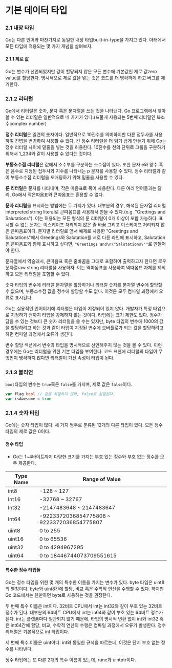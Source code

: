 # 기본 데이터 타입

### 2.1 내장 타입

Go는 다른 언어와 마찬가지로 동일한 내장 타입built-in-type을 가지고 있다. 아래에서 모든 타입에 적용되는 몇 가지 개념을 살펴보자.

#### 2.1.1 제로 값

Go는 변수가 선언되었지만 값이 할당되지 않은 모든 변수에 기본값인 제로 값zero value를 할당한다. 명시적으로 제로 값을 넣는 것은 코드를 더 명확하게 하고 버그를 제거한다.

### 2.1.2 리터럴

Go에서 리터럴은 숫자, 문자 혹은 문자열을 쓰는 것을 나타낸다. Go 프로그램에서 찾아볼 수 있는 리터럴은 일반적으로 네 가지가 있다.(드물게 사용되는 5번째 리터럴인 복소수complex number)

**정수 리터럴**은 일련의 숫자이다. 일반적으로 10진수를 의미하지만 다른 접두사를 사용하여 진볍을 변경하여 사용할 수 있다. 긴 정수 리터럴을 더 읽기 쉽게 만들기 위해 Go는 정수 리터럴 사이에 밑줄을 넣는 것을 허용한다. 10진수를 천의 단위로 그룹을 구분하기 위해서 1_234와 같이 사용할 수 있다는 것이다.

**부동소수점 리터럴**은 값에서 소수부를 구분하는 소수점이 있다. 또한 문자 e와 양수 혹은 음수로 지정된 접두사와 지수를 나타내는 p 문자를 사용할 수 있다. 정수 리터럴과 같이 부동소수점 리터럴을 포매팅하기 위해 밑줄을 사용할 수 있다.

**룬 리터럴**은 문자를 나타내며, 작은 따옴표로 묶어 사용한다. 다른 여러 언어들과는 달리, Go에서 작은따옴표와 큰따옴표는 혼용할 수 없다.

**문자 리터럴**을 표시하는 방법에는 두 가지가 있다. 대부분의 경우, 해석된 문자열 리터럴interpreted string literal로 큰따옴표를 사용해서 만들 수 있다.(e.g. "Grettings and Salutations"). 이는 허용되는 모든 형식의 룬 리터럴이 0개 이상이 포함 가능하다. 표시할 수 없는 문자는 이스케이프 처리되지 않은 줄 바꿈 그리고 이스케이프 처리되지 않은 큰따옴표이다. 문자열 리터럴로 앞서 예제로 사용한 "Greetings and Salutations"에서 Greetings와 Salutation를 서로 다른 라인에 표시하고, Salutation은 큰따옴표와 함께 표시하고 싶다면, `"Greetings and\n\"Salutations\""`로 만들어야 한다.

문자열에서 역슬래시, 큰따옴표 혹은 줄바꿈을 그대로 포함하여 출력하고자 한다면 로우 문자열raw string 리터럴을 사용하자. 이는 역따옴표를 사용하여 역따옴표 자체를 제외하고 모든 리터럴을 포함할 수 있다.

숫자 타입의 변수에 리터럴 문자열을 할당하거나 리터럴 숫자를 문자열 변수에 할당할 수 없으며, 부동소수점 값을 정수에 할당할 수도 없다. 이것은 모두 컴파일 과정에서 오류로 표시된다.

Go는 실용적인 언어이기에 리터럴은 타입이 지정되어 있지 않다. 개발자가 특정 타입으로 지정하기 전까지 타입을 강제하지 않는 것이다. 타입에는 크기 제한도 있다. 정수가 담을 수 있는 것보다 큰 숫자 리터럴을 쓸 수는 있지만, byte 타입의 변수에 1000의 값을 할당하려고 하는 것과 같이 타입이 지정된 변수에 오버플로가 되는 값을 할당하려고 하면 컴파일 과정에서 오류가 생긴다.

변수 할당 섹션에서 변수의 타입을 명시적으로 선언해주지 않는 것을 볼 수 있다. 이런 경우에는 Go는 리터럴을 위한 기본 타입을 부여한다. 코드 표현에 리터럴의 타입이 무엇인지 명확하지 않다면 리터럴이 가진 속성이 타입이 된다.

### 2.1.3 불리언

`bool`타입의 변수는 `true`혹은 `false`를 가지며, 제로 값은 `false`이다.

```go
var flag bool // 값을 지정하지 않아, false로 설정된다.
var isAwesome = true
```

### 2.1.4 숫자 타입

Go에는 숫자 타입이 많다. 세 가지 범주로 분류된 12개의 다른 타입이 있다. 모든 정수 타입의 제로 값은 0이다.

#### 정수 타입

- Go는 1~4바이트까지 다양한 크기를 가지는 부호 있는 정수와 부호 없는 정수를 모두 제공한다.

| Type Name | Range of Value                             |
| --------- | ------------------------------------------ |
| int8      | -128 ~ 127                                 |
| Int16     | -32768 ~ 32767                             |
| Int32     | -2147483648 ~ 2147483647                   |
| Int64     | -9223372036854775808 ~ 9223372036854775807 |
| uint8     | 0 to 255                                   |
| uint16    | 0 to 65536                                 |
| uint32    | 0 to 4294967295                            |
| uint64    | 0 to 18446744073709551615                  |

#### 특수한 정수 타입들

Go는 정수 타입을 위한 몇 개의 특수한 이름을 가지는 변수가 있다. byte 타입은 uint8의 별칭이다. byte와 uint8간에 할당, 비교 혹은 수학적 연산을 수행할 수 있다. 하지만 Go 코드에서는 웬만하면 byte로 사용하는 것을 권장한다.

두 번째 특수 이름은 int이다. 32비트 CPU에서 int는 int32와 같이 부호 있는 32비트 정수가 된다. 대부분의 64비트 CPU에서 int는 in64와 같이 부호 있는 64비트 정수가 된다. int는 플랫폼마다 일관되지 않기 때문에, 타입의 명시적 변환 없이 int와 int32 혹은 int64간에 할당, 비교, 수학적 연산의 수행은 컴파일 과정에서 오류가 발생한다. 정수 리터럴은 기본적으로 int 타입이다.

세 번째 특수 이름은 uint이다. int와 동일한 규칙을 따르는데, 이것은 단지 부호 없는 정수를 나타낸다.

정수 타입에는 또 다른 2개의 특수 이름이 있는데, rune과 uintptr이다.



